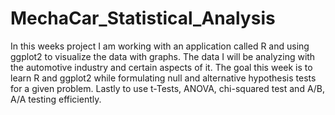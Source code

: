 # MechaCar_Statistical_Analysis

  In this weeks project I am working with an application called R and using ggplot2 to visualize the data with graphs. The data I will be analyzing with the automotive industry and certain aspects of it. The goal this week is to learn R and ggplot2 while formulating null and alternative hypothesis tests for a given problem. Lastly to use t-Tests, ANOVA, chi-squared test and A/B, A/A testing efficiently.
